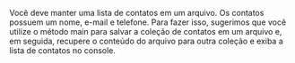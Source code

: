 Você deve manter uma lista de contatos em um arquivo. 
Os contatos possuem um nome, e-mail e telefone. Para fazer isso, 
sugerimos que você utilize o método main para salvar a coleção de contatos em um arquivo e, 
em seguida, recupere o conteúdo do arquivo para outra coleção e exiba a lista de contatos no console. 
